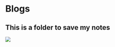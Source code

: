 # Blogs
## This is a folder to save my notes
![](https://github.com/lionzhu6336/Blogs/tree/master/MLA/123.jpg)